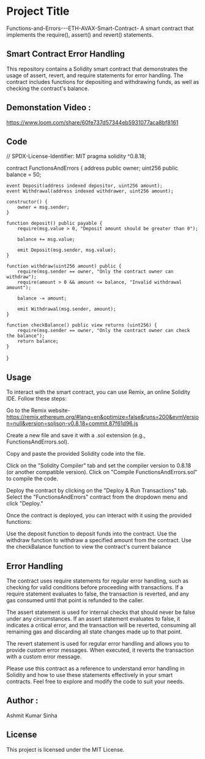 
# Project Title

Functions-and-Errors---ETH-AVAX-Smart-Contract-
A smart contract that implements the require(), assert() and revert() statements.




## Smart Contract Error Handling
This repository contains a Solidity smart contract that demonstrates the usage of assert, revert, and require statements for error handling. The contract includes functions for depositing and withdrawing funds, as well as checking the contract's balance.
## Demonstation Video :
https://www.loom.com/share/60fe737d57344eb5931077aca8bf8161
## Code
// SPDX-License-Identifier: MIT
pragma solidity ^0.8.18;

contract FunctionsAndErrors {
    address public owner;
    uint256 public balance = 50;

    event Deposit(address indexed depositor, uint256 amount);
    event Withdrawal(address indexed withdrawer, uint256 amount);

    constructor() {
        owner = msg.sender;
    }

    function deposit() public payable {
        require(msg.value > 0, "Deposit amount should be greater than 0");

        balance += msg.value;

        emit Deposit(msg.sender, msg.value);
    }

    function withdraw(uint256 amount) public {
        require(msg.sender == owner, "Only the contract owner can withdraw");
        require(amount > 0 && amount <= balance, "Invalid withdrawal amount");

        balance -= amount;

        emit Withdrawal(msg.sender, amount);
    }

    function checkBalance() public view returns (uint256) {
        require(msg.sender == owner, "Only the contract owner can check the balance");
        return balance;
    }
}

## Usage
To interact with the smart contract, you can use Remix, an online Solidity IDE. Follow these steps:

Go to the Remix website-https://remix.ethereum.org/#lang=en&optimize=false&runs=200&evmVersion=null&version=soljson-v0.8.18+commit.87f61d96.js

Create a new file and save it with a .sol extension (e.g., FunctionsAndErrors.sol).

Copy and paste the provided Solidity code into the file.

Click on the "Solidity Compiler" tab and set the compiler version to 0.8.18 (or another compatible version). Click on "Compile FunctionsAndErrors.sol" to compile the code.

Deploy the contract by clicking on the "Deploy & Run Transactions" tab. Select the "FunctionsAndErrors" contract from the dropdown menu and click "Deploy."

Once the contract is deployed, you can interact with it using the provided functions:

Use the deposit function to deposit funds into the contract.
Use the withdraw function to withdraw a specified amount from the contract.
Use the checkBalance function to view the contract's current balance
## Error Handling
The contract uses require statements for regular error handling, such as checking for valid conditions before proceeding with transactions. If a require statement evaluates to false, the transaction is reverted, and any gas consumed until that point is refunded to the caller.

The assert statement is used for internal checks that should never be false under any circumstances. If an assert statement evaluates to false, it indicates a critical error, and the transaction will be reverted, consuming all remaining gas and discarding all state changes made up to that point.

The revert statement is used for regular error handling and allows you to provide custom error messages. When executed, it reverts the transaction with a custom error message.

Please use this contract as a reference to understand error handling in Solidity and how to use these statements effectively in your smart contracts. Feel free to explore and modify the code to suit your needs.
## Author :
Ashmit Kumar Sinha
## License
This project is licensed under the MIT License.